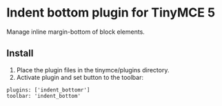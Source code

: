 # Indent bottom plugin for TinyMCE 5
Manage inline margin-bottom of block elements.

## Install
1. Place the plugin files in the tinymce/plugins directory.
2. Activate plugin and set button to the toolbar:
```
plugins: ['indent_bottomr']
toolbar: 'indent_bottom'
```
